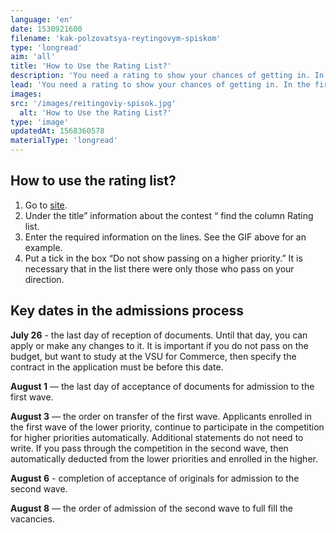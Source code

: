 ```yaml
---
language: 'en'
date: 1530921600
filename: 'kak-polzovatsya-reytingovym-spiskom'
type: 'longread'
aim: 'all'
title: 'How to Use the Rating List?'
description: 'You need a rating to show your chances of getting in. In the first rating...'
lead: 'You need a rating to show your chances of getting in. In the first rating are absolutely all applicants who have applied to the faculty of physics. In the rating list of originals are only students who have provided the original certificate. It is this list that reflects the minimum score.'
images:
src: '/images/reitingoviy-spisok.jpg'
  alt: 'How to Use the Rating List?'
type: 'image'
updatedAt: 1568360578
materialType: 'longread'
---
```

How to use the rating list?
---------------------------

1.  Go to [site](https://abitur.vsu.ru).
2.  Under the title” information about the contest “ find the column Rating list.
3.  Enter the required information on the lines. See the GIF above for an example.
4.  Put a tick in the box “Do not show passing on a higher priority.” It is necessary that in the list there were only those who pass on your direction.

Key dates in the admissions process
-----------------------------------

**July 26** - the last day of reception of documents. Until that day, you can apply or make any changes to it. It is important if you do not pass on the budget, but want to study at the VSU for Commerce, then specify the contract in the application must be before this date.

**August 1** — the last day of acceptance of documents for admission to the first wave.

**August 3** — the order on transfer of the first wave. Applicants enrolled in the first wave of the lower priority, continue to participate in the competition for higher priorities automatically. Additional statements do not need to write. If you pass through the competition in the second wave, then automatically deducted from the lower priorities and enrolled in the higher.

**August 6** - completion of acceptance of originals for admission to the second wave.

**August 8** — the order of admission of the second wave to full fill the vacancies.
